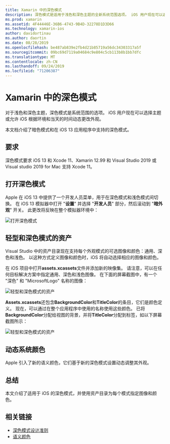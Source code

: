 ```yaml
---
title: Xamarin 中的深色模式
description: 深色模式是适用于浅色和深色主题的全新系统范围选项。 iOS 用户现在可以选择主题或允许 iOS 动态更改外观。
ms.prod: xamarin
ms.assetid: 4F44446E-36B6-4743-9B4D-32278D1D3D66
ms.technology: xamarin-ios
author: davidortinau
ms.author: daortin
ms.date: 08/28/2019
ms.openlocfilehash: be487ab839e2fb4d21b85719a56dc34303317a5f
ms.sourcegitcommit: 09bc69d7119a04684c9e804c5cb113b8b1bb7dfc
ms.translationtype: MT
ms.contentlocale: zh-CN
ms.lasthandoff: 09/24/2019
ms.locfileid: "71206387"
---
```

# <a name="dark-mode-in-xamarinios"></a>Xamarin 中的深色模式

对于浅色和深色主题，深色模式是系统范围的选项。 iOS 用户现在可以选择主题或允许 iOS 根据环境和当天的时间动态更改外观。

本文档介绍了暗色模式和在 iOS 13 应用程序中支持的深色模式。

## <a name="requirements"></a>要求

深色模式要求 iOS 13 和 Xcode 11、Xamarin 12.99 和 Visual Studio 2019 或 Visual studio 2019 for Mac 支持 Xcode 11。

## <a name="turning-on-dark-mode"></a>打开深色模式

Apple 在 iOS 13 中提供了一个开发人员菜单，用于在深色模式和浅色模式间切换。 在 iOS 13 模拟器中打开 "**设置**" 并选择 "**开发人员**" 部分，然后滚动到 "**暗外观**" 开关。 此更改将反映在整个模拟器环境中：

![打开深色模式](dark-mode-images/LightAndDark_DeveloperSetting.png)

## <a name="assets-for-light-and-dark-modes"></a>轻型和深色模式的资产

Visual Studio 中的资产目录现在支持每个外观模式的可选图像和颜色：通用、深色和浅色。 以这种方式定义图像和颜色时，iOS 将自动选择相应的图像和颜色。

在 iOS 项目中打开**assets.xcassets**文件并添加新的映像集。 请注意，可以在任何目标解决方案中指定通用、深色和浅色图像。 在下面的屏幕截图中，有一个 "深色" 和 "MicrosoftLogo" 名称的图像：

![轻型和深色模式的资产](dark-mode-images/LightAndDark_AssetCatalog2.png)

**Assets.xcassets**还包含**BackgroundColor**和**TitleColor**的条目，它们是颜色定义。 现在，可以通过在整个应用程序中使用的名称使用这些颜色。 已将**BackgroundColor**分配给视图的背景，并将**TitleColor**分配到标签，如以下屏幕截图所示：

![轻型和深色模式的资产](dark-mode-images/LightAndDark_01.png)

## <a name="dynamic-system-colors"></a>动态系统颜色

Apple 引入了新的语义颜色，它们基于新的深色模式设置动态调整其外观。

## <a name="summary"></a>总结

本文介绍了适用于 iOS 的深色模式，并使用资产目录为每个模式指定图像和颜色。

## <a name="related-links"></a>相关链接

- [深色模式设计准则](https://developer.apple.com/design/human-interface-guidelines/ios/visual-design/dark-mode/)
- [语义颜色](https://developer.apple.com/design/human-interface-guidelines/ios/visual-design/color/#dynamic-system-colors)
